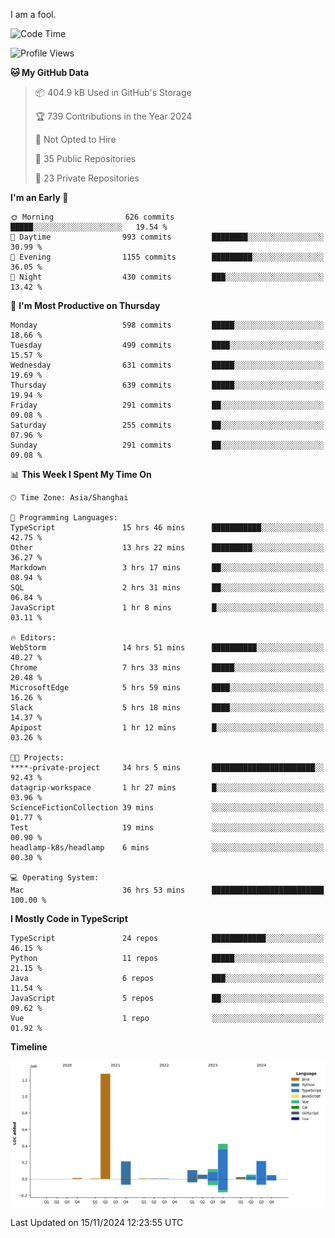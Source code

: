 I am a fool.

<!--START_SECTION:waka-->
![Code Time](http://img.shields.io/badge/Code%20Time-2%2C100%20hrs%2033%20mins-blue)

![Profile Views](http://img.shields.io/badge/Profile%20Views-1-blue)

**🐱 My GitHub Data** 

> 📦 404.9 kB Used in GitHub's Storage 
 > 
> 🏆 739 Contributions in the Year 2024
 > 
> 🚫 Not Opted to Hire
 > 
> 📜 35 Public Repositories 
 > 
> 🔑 23 Private Repositories 
 > 
**I'm an Early 🐤** 

```text
🌞 Morning                626 commits         █████░░░░░░░░░░░░░░░░░░░░   19.54 % 
🌆 Daytime                993 commits         ████████░░░░░░░░░░░░░░░░░   30.99 % 
🌃 Evening                1155 commits        █████████░░░░░░░░░░░░░░░░   36.05 % 
🌙 Night                  430 commits         ███░░░░░░░░░░░░░░░░░░░░░░   13.42 % 
```
📅 **I'm Most Productive on Thursday** 

```text
Monday                   598 commits         █████░░░░░░░░░░░░░░░░░░░░   18.66 % 
Tuesday                  499 commits         ████░░░░░░░░░░░░░░░░░░░░░   15.57 % 
Wednesday                631 commits         █████░░░░░░░░░░░░░░░░░░░░   19.69 % 
Thursday                 639 commits         █████░░░░░░░░░░░░░░░░░░░░   19.94 % 
Friday                   291 commits         ██░░░░░░░░░░░░░░░░░░░░░░░   09.08 % 
Saturday                 255 commits         ██░░░░░░░░░░░░░░░░░░░░░░░   07.96 % 
Sunday                   291 commits         ██░░░░░░░░░░░░░░░░░░░░░░░   09.08 % 
```


📊 **This Week I Spent My Time On** 

```text
🕑︎ Time Zone: Asia/Shanghai

💬 Programming Languages: 
TypeScript               15 hrs 46 mins      ███████████░░░░░░░░░░░░░░   42.75 % 
Other                    13 hrs 22 mins      █████████░░░░░░░░░░░░░░░░   36.27 % 
Markdown                 3 hrs 17 mins       ██░░░░░░░░░░░░░░░░░░░░░░░   08.94 % 
SQL                      2 hrs 31 mins       ██░░░░░░░░░░░░░░░░░░░░░░░   06.84 % 
JavaScript               1 hr 8 mins         █░░░░░░░░░░░░░░░░░░░░░░░░   03.11 % 

🔥 Editors: 
WebStorm                 14 hrs 51 mins      ██████████░░░░░░░░░░░░░░░   40.27 % 
Chrome                   7 hrs 33 mins       █████░░░░░░░░░░░░░░░░░░░░   20.48 % 
MicrosoftEdge            5 hrs 59 mins       ████░░░░░░░░░░░░░░░░░░░░░   16.26 % 
Slack                    5 hrs 18 mins       ████░░░░░░░░░░░░░░░░░░░░░   14.37 % 
Apipost                  1 hr 12 mins        █░░░░░░░░░░░░░░░░░░░░░░░░   03.26 % 

🐱‍💻 Projects: 
****-private-project     34 hrs 5 mins       ███████████████████████░░   92.43 % 
datagrip-workspace       1 hr 27 mins        █░░░░░░░░░░░░░░░░░░░░░░░░   03.96 % 
ScienceFictionCollection 39 mins             ░░░░░░░░░░░░░░░░░░░░░░░░░   01.77 % 
Test                     19 mins             ░░░░░░░░░░░░░░░░░░░░░░░░░   00.90 % 
headlamp-k8s/headlamp    6 mins              ░░░░░░░░░░░░░░░░░░░░░░░░░   00.30 % 

💻 Operating System: 
Mac                      36 hrs 53 mins      █████████████████████████   100.00 % 
```

**I Mostly Code in TypeScript** 

```text
TypeScript               24 repos            ████████████░░░░░░░░░░░░░   46.15 % 
Python                   11 repos            █████░░░░░░░░░░░░░░░░░░░░   21.15 % 
Java                     6 repos             ███░░░░░░░░░░░░░░░░░░░░░░   11.54 % 
JavaScript               5 repos             ██░░░░░░░░░░░░░░░░░░░░░░░   09.62 % 
Vue                      1 repo              ░░░░░░░░░░░░░░░░░░░░░░░░░   01.92 % 
```



**Timeline**

![Lines of Code chart](https://raw.githubusercontent.com/VeejaLiu/VeejaLiu/master/assets/bar_graph.png)


 Last Updated on 15/11/2024 12:23:55 UTC
<!--END_SECTION:waka-->
